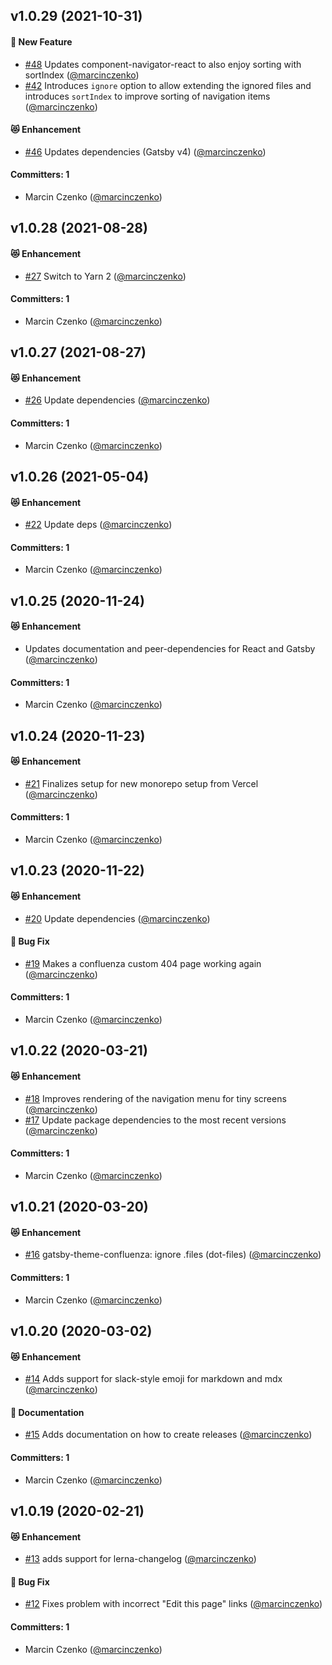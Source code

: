 ## v1.0.29 (2021-10-31)

#### :rocket: New Feature
* [#48](https://github.com/confluenza/confluenza/pull/48) Updates component-navigator-react to also enjoy sorting with sortIndex ([@marcinczenko](https://github.com/marcinczenko))
* [#42](https://github.com/confluenza/confluenza/pull/42) Introduces `ignore` option to allow extending the ignored files and introduces `sortIndex` to improve sorting of navigation items ([@marcinczenko](https://github.com/marcinczenko))

#### :heart_eyes_cat: Enhancement
* [#46](https://github.com/confluenza/confluenza/pull/46) Updates dependencies (Gatsby v4) ([@marcinczenko](https://github.com/marcinczenko))

#### Committers: 1
- Marcin Czenko ([@marcinczenko](https://github.com/marcinczenko))

## v1.0.28 (2021-08-28)

#### :heart_eyes_cat: Enhancement
* [#27](https://github.com/confluenza/confluenza/pull/27) Switch to Yarn 2 ([@marcinczenko](https://github.com/marcinczenko))

#### Committers: 1
- Marcin Czenko ([@marcinczenko](https://github.com/marcinczenko))

## v1.0.27 (2021-08-27)

#### :heart_eyes_cat: Enhancement
* [#26](https://github.com/confluenza/confluenza/pull/26) Update dependencies ([@marcinczenko](https://github.com/marcinczenko))

#### Committers: 1
- Marcin Czenko ([@marcinczenko](https://github.com/marcinczenko))

## v1.0.26 (2021-05-04)

#### :heart_eyes_cat: Enhancement
* [#22](https://github.com/confluenza/confluenza/pull/22) Update deps ([@marcinczenko](https://github.com/marcinczenko))

#### Committers: 1
- Marcin Czenko ([@marcinczenko](https://github.com/marcinczenko))

## v1.0.25 (2020-11-24)

#### :heart_eyes_cat: Enhancement
* Updates documentation and peer-dependencies for React and Gatsby ([@marcinczenko](https://github.com/marcinczenko))
  
#### Committers: 1
- Marcin Czenko ([@marcinczenko](https://github.com/marcinczenko))


## v1.0.24 (2020-11-23)

#### :heart_eyes_cat: Enhancement
* [#21](https://github.com/confluenza/confluenza/pull/21) Finalizes setup for new monorepo setup from Vercel ([@marcinczenko](https://github.com/marcinczenko))

#### Committers: 1
- Marcin Czenko ([@marcinczenko](https://github.com/marcinczenko))


## v1.0.23 (2020-11-22)

#### :heart_eyes_cat: Enhancement
* [#20](https://github.com/confluenza/confluenza/pull/20) Update dependencies ([@marcinczenko](https://github.com/marcinczenko))

#### :bug: Bug Fix
* [#19](https://github.com/confluenza/confluenza/pull/19) Makes a confluenza custom 404 page working again ([@marcinczenko](https://github.com/marcinczenko))

#### Committers: 1
- Marcin Czenko ([@marcinczenko](https://github.com/marcinczenko))

## v1.0.22 (2020-03-21)

#### :heart_eyes_cat: Enhancement
* [#18](https://github.com/confluenza/confluenza/pull/18) Improves rendering of the navigation menu for tiny screens ([@marcinczenko](https://github.com/marcinczenko))
* [#17](https://github.com/confluenza/confluenza/pull/17) Update package dependencies to the most recent versions ([@marcinczenko](https://github.com/marcinczenko))

#### Committers: 1
- Marcin Czenko ([@marcinczenko](https://github.com/marcinczenko))

## v1.0.21 (2020-03-20)

#### :heart_eyes_cat: Enhancement
* [#16](https://github.com/confluenza/confluenza/pull/16) gatsby-theme-confluenza: ignore .files (dot-files) ([@marcinczenko](https://github.com/marcinczenko))

#### Committers: 1
- Marcin Czenko ([@marcinczenko](https://github.com/marcinczenko))

## v1.0.20 (2020-03-02)

#### :heart_eyes_cat: Enhancement
* [#14](https://github.com/confluenza/confluenza/pull/14) Adds support for slack-style emoji for markdown and mdx ([@marcinczenko](https://github.com/marcinczenko))

#### :book: Documentation
* [#15](https://github.com/confluenza/confluenza/pull/15) Adds documentation on how to create releases ([@marcinczenko](https://github.com/marcinczenko))

#### Committers: 1
- Marcin Czenko ([@marcinczenko](https://github.com/marcinczenko))

## v1.0.19 (2020-02-21)

#### :heart_eyes_cat: Enhancement
* [#13](https://github.com/confluenza/confluenza/pull/13) adds support for lerna-changelog ([@marcinczenko](https://github.com/marcinczenko))

#### :bug: Bug Fix
* [#12](https://github.com/confluenza/confluenza/pull/12) Fixes problem with incorrect "Edit this page" links ([@marcinczenko](https://github.com/marcinczenko))

#### Committers: 1
- Marcin Czenko ([@marcinczenko](https://github.com/marcinczenko))

